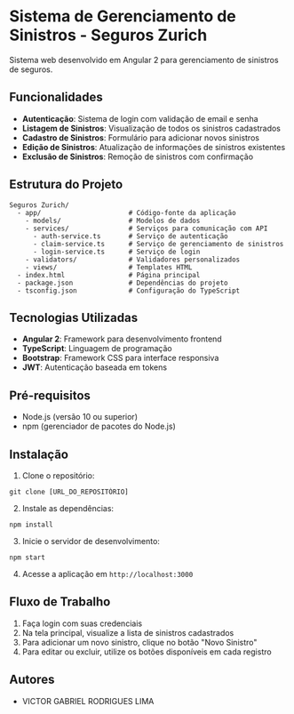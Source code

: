 # Sistema de Gerenciamento de Sinistros - Seguros Zurich

Sistema web desenvolvido em Angular 2 para gerenciamento de sinistros de seguros.

## Funcionalidades

- **Autenticação**: Sistema de login com validação de email e senha
- **Listagem de Sinistros**: Visualização de todos os sinistros cadastrados
- **Cadastro de Sinistros**: Formulário para adicionar novos sinistros
- **Edição de Sinistros**: Atualização de informações de sinistros existentes
- **Exclusão de Sinistros**: Remoção de sinistros com confirmação

## Estrutura do Projeto

```
Seguros Zurich/
  - app/                      # Código-fonte da aplicação
    - models/                 # Modelos de dados
    - services/               # Serviços para comunicação com API
      - auth-service.ts       # Serviço de autenticação
      - claim-service.ts      # Serviço de gerenciamento de sinistros
      - login-service.ts      # Serviço de login
    - validators/             # Validadores personalizados
    - views/                  # Templates HTML
  - index.html                # Página principal
  - package.json              # Dependências do projeto
  - tsconfig.json             # Configuração do TypeScript
```

## Tecnologias Utilizadas

- **Angular 2**: Framework para desenvolvimento frontend
- **TypeScript**: Linguagem de programação
- **Bootstrap**: Framework CSS para interface responsiva
- **JWT**: Autenticação baseada em tokens

## Pré-requisitos

- Node.js (versão 10 ou superior)
- npm (gerenciador de pacotes do Node.js)

## Instalação

1. Clone o repositório:
```
git clone [URL_DO_REPOSITÓRIO]
```

2. Instale as dependências:
```
npm install
```

3. Inicie o servidor de desenvolvimento:
```
npm start
```

4. Acesse a aplicação em `http://localhost:3000`

## Fluxo de Trabalho

1. Faça login com suas credenciais
2. Na tela principal, visualize a lista de sinistros cadastrados
3. Para adicionar um novo sinistro, clique no botão "Novo Sinistro"
4. Para editar ou excluir, utilize os botões disponíveis em cada registro

## Autores

- VICTOR GABRIEL RODRIGUES LIMA